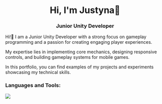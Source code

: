 <h1 align="center">Hi, I'm Justyna🦄</h1>
<h3 align="center">Junior Unity Developer</h3>

Hi!👋 I am a Junior Unity Developer with a strong focus on gameplay programming and a passion for creating engaging player experiences.

My expertise lies in implementing core mechanics, designing responsive controls, and building gameplay systems for mobile games.

In this portfolio, you can find examples of my projects and experiments showcasing my technical skills.

<p align="left">
</p>

<h3 align="left">Languages and Tools:</h3>
<div align="left">
  <a href="https://skillicons.dev">
    <img src="https://skillicons.dev/icons?i=cs,unity,androidstudio,rider,figma,windows,apple,jenkins,github" /><br>
  </a>
</div>
